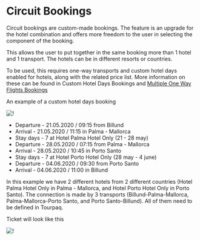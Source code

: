 # Circuit Bookings

Circuit bookings are custom-made bookings. The feature is an upgrade for the hotel combination and offers more freedom to the user in selecting the component of the booking.

This allows the user to put together in the same booking more than 1 hotel and 1 transport. The hotels can be in different resorts or countries.

To be used, this requires one-way transports and custom hotel days enabled for hotels, along with the related price list. More information on these can be found in Custom Hotel Days Bookings and [Multiple One Way Flights Bookings](multiple-one-way-flights-bookings.md)

An example of a custom hotel days booking

![!](https://docs.tourpaq.com/assets/images/circuit-8d9b468c853f2ffb0e4a767d96942035.png)

* Departure - 21.05.2020 / 09:15 from Billund
* Arrival - 21.05.2020 / 11:15 in Palma - Mallorca
* Stay days - 7 at Hotel Palma Hotel Only (21 - 28 may)
* Departure - 28.05.2020 / 07:15 from Palma - Mallorca
* Arrival - 28.05.2020 / 10:45 in Porto Santo
* Stay days - 7 at Hotel Porto Hotel Only (28 may - 4 june)
* Departure - 04.06.2020 / 09:30 from Porto Santo
* Arrival - 04.06.2020 / 11:00 in Billund

In this example we have 2 different hotels from 2 different countries (Hotel Palma Hotel Only in Palma - Mallorca, and Hotel Porto Hotel Only in Porto Santo). The connection is made by 3 transports (Billund-Palma-Mallorca, Palma-Mallorca-Porto Santo, and Porto Santo-Billund). All of them need to be defined in Tourpaq.

Ticket will look like this

![!](https://docs.tourpaq.com/assets/images/circuit2-2bd0bf63900266a2219951f4024e4cc9.png)
